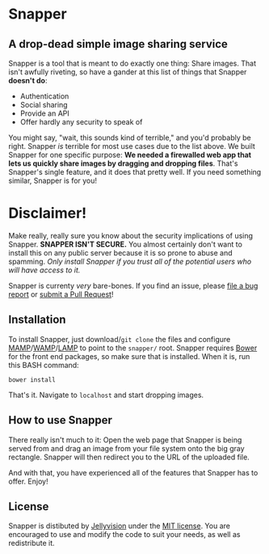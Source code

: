 # Snapper

## A drop-dead simple image sharing service

Snapper is a tool that is meant to do exactly one thing: Share images.  That
isn't awfully riveting, so have a gander at this list of things that Snapper
__doesn't do__:

* Authentication
* Social sharing
* Provide an API
* Offer hardly any security to speak of

You might say, "wait, this sounds kind of terrible," and you'd probably be
right.  Snapper _is_ terrible for most use cases due to the list above.  We
built Snapper for one specific purpose: __We needed a firewalled web app that
lets us quickly share images by dragging and dropping files__.  That's
Snapper's single feature, and it does that pretty well.  If you need something
similar, Snapper is for you!

# Disclaimer!

Make really, really sure you know about the security implications of using
Snapper.  __SNAPPER ISN'T SECURE.__ You almost certainly don't want to install
this on any public server because it is so prone to abuse and spamming.  _Only
install Snapper if you trust all of the potential users who will have access to
it._

Snapper is currenty _very_ bare-bones.  If you find an issue, please [file a
bug report](https://github.com/jellyvision/snapper/issues) or [submit a Pull
Request](https://github.com/jellyvision/snapper/pulls)!

## Installation

To install Snapper, just download/`git clone` the files and configure
[MAMP](http://www.mamp.info/en/index.html)/[WAMP](http://www.wampserver.com/en/)/[LAMP](https://help.ubuntu.com/community/ApacheMySQLPHP)
to point to the `snapper/` root.  Snapper requires [Bower](http://bower.io/)
for the front end packages, so make sure that is installed.  When it is, run
this BASH command:

````
bower install
````

That's it.  Navigate to `localhost` and start dropping images.

## How to use Snapper

There really isn't much to it: Open the web page that Snapper is being served
from and drag an image from your file system onto the big gray rectangle.
Snapper will then redirect you to the URL of the uploaded file.

And with that, you have experienced all of the features that Snapper has to
offer.  Enjoy!

## License

Snapper is distibuted by [Jellyvision](http://www.jellyvision.com/) under the [MIT
license](http://opensource.org/licenses/MIT). You are encouraged to use and
modify the code to suit your needs, as well as redistribute it.

